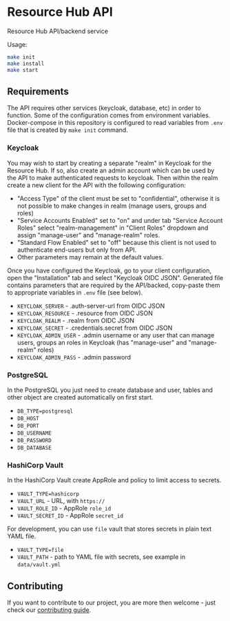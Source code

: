 # Resource Hub API

Resource Hub API/backend service

Usage:

```sh
make init
make install
make start
```

## Requirements

The API requires other services (keycloak, database, etc) in order to function.
Some of the configuration comes from environment variables. Docker-compose in
this repository is configured to read variables from `.env` file that is created
by `make init` command.

### Keycloak

You may wish to start by creating a separate "realm" in Keycloak for the
Resource Hub. If so, also create an admin account which can be used by the API
to make authenticated requests to keycloak. Then within the realm create a new
client for the API with the following configuration:

* "Access Type" of the client must be set to "confidential", otherwise it is not
  possible to make changes in realm (manage users, groups and roles)
* "Service Accounts Enabled" set to "on" and under tab "Service Account Roles"
  select "realm-management" in "Client Roles" dropdown and assign "manage-user"
  and "manage-realm" roles.
* "Standard Flow Enabled" set to "off" because this client is not used to
  authenticate end-users but only from API.
* Other parameters may remain at the default values.

Once you have configured the Keycloak, go to your client configuration, open the
"Installation" tab and select "Keycloak OIDC JSON". Generated file contains
parameters that are required by the API/backed, copy-paste them to appropriate
variables in `.env` file (see below).

* `KEYCLOAK_SERVER` - .auth-server-url from OIDC JSON
* `KEYCLOAK_RESOURCE` - .resource from OIDC JSON
* `KEYCLOAK_REALM` - .realm from OIDC JSON
* `KEYCLOAK_SECRET` - .credentials.secret from OIDC JSON
* `KEYCLOAK_ADMIN_USER` - .admin username or any user that can manage users,
  groups an roles in Keycloak (has "manage-user" and "manage-realm" roles)
* `KEYCLOAK_ADMIN_PASS` - .admin password

### PostgreSQL

In the PostgreSQL you just need to create database and user, tables and other
object are created automatically on first start.

* `DB_TYPE=postgresql`
* `DB_HOST`
* `DB_PORT`
* `DB_USERNAME`
* `DB_PASSWORD`
* `DB_DATABASE`

### HashiCorp Vault

In the HashiCorp Vault create AppRole and policy to limit access to secrets.

* `VAULT_TYPE=hashicorp`
* `VAULT_URL` - URL, with `https://`
* `VAULT_ROLE_ID` - AppRole `role_id`
* `VAULT_SECRET_ID` - AppRole `secret_id`

For development, you can use `file` vault that stores secrets in plain text YAML
file.

* `VAULT_TYPE=file`
* `VAULT_PATH` - path to YAML file with secrets, see example in `data/vault.yml`

## Contributing

If you want to contribute to our project, you are more then welcome - just check our [contributing guide](.github/CONTRIBUTING.md).
